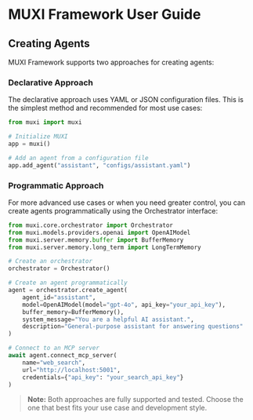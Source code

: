 # MUXI Framework User Guide

## Creating Agents

MUXI Framework supports two approaches for creating agents:

### Declarative Approach

The declarative approach uses YAML or JSON configuration files. This is the simplest method and recommended for most use cases:

```python
from muxi import muxi

# Initialize MUXI
app = muxi()

# Add an agent from a configuration file
app.add_agent("assistant", "configs/assistant.yaml")
```

### Programmatic Approach

For more advanced use cases or when you need greater control, you can create agents programmatically using the Orchestrator interface:

```python
from muxi.core.orchestrator import Orchestrator
from muxi.models.providers.openai import OpenAIModel
from muxi.server.memory.buffer import BufferMemory
from muxi.server.memory.long_term import LongTermMemory

# Create an orchestrator
orchestrator = Orchestrator()

# Create an agent programmatically
agent = orchestrator.create_agent(
    agent_id="assistant",
    model=OpenAIModel(model="gpt-4o", api_key="your_api_key"),
    buffer_memory=BufferMemory(),
    system_message="You are a helpful AI assistant.",
    description="General-purpose assistant for answering questions"
)

# Connect to an MCP server
await agent.connect_mcp_server(
    name="web_search",
    url="http://localhost:5001",
    credentials={"api_key": "your_search_api_key"}
)
```

> **Note:** Both approaches are fully supported and tested. Choose the one that best fits your use case and development style.
